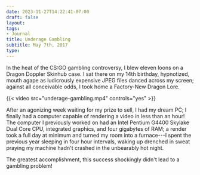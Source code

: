 ```yaml
---
date: 2023-11-27T14:22:41-07:00
draft: false
layout:
tags:
- Journal
title: Underage Gambling
subtitle: May 7th, 2017
type:
---
```


<section>

In the heat of the CS:GO gambling controversy, I blew eleven loons on a Dragon Doppler Skinhub case. I sat there on my 14th birthday, hypnotized, mouth agape as ludicrously expensive JPEG files danced across my screen; against all conceivable odds, I took home a Factory-New Dragon Lore.

{{< video src="underage-gambling.mp4" controls="yes" >}}

After an agonizing week waiting for my prize to sell, I had my dream PC; I finally had a computer capable of rendering a video in less than an hour! The computer I previously worked on had an Intel Pentium G4400 Skylake Dual Core CPU, integrated graphics, and four gigabytes of RAM; a render took a full day at minimum and turned my room into a furnace---I spent the previous year sleeping in four hour intervals, waking up drenched in sweat praying my machine  hadn't crashed in the unbearably hot night.

The greatest accomplishment, this success shockingly didn't lead to a gambling problem!

</section>
